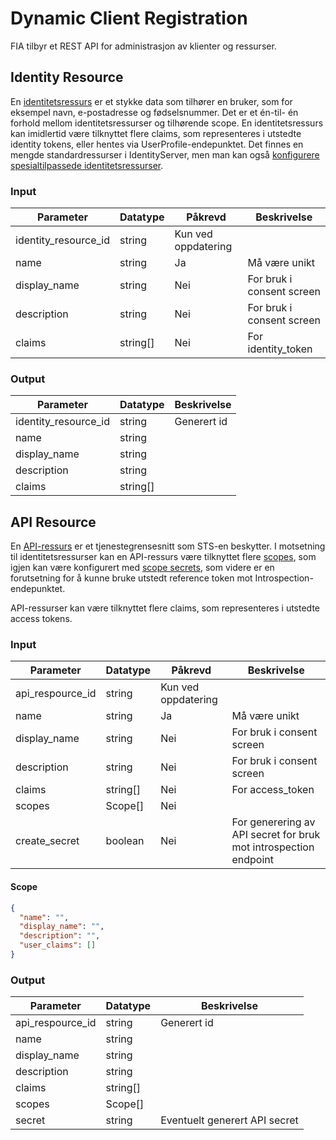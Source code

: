 # Dynamic Client Registration
FIA tilbyr et REST API for administrasjon av klienter og ressurser.

## Identity Resource

En [identitetsressurs](http://docs.identityserver.io/en/release/reference/identity_resource.html) er et stykke data som tilhører en bruker, som for eksempel navn, e-postadresse og fødselsnummer. Det er et én-til- én forhold mellom identitetsressurser og tilhørende scope. En identitetsressurs kan imidlertid være tilknyttet flere claims, som representeres i utstedte identity tokens, eller hentes via UserProfile-endepunktet. Det finnes en mengde standardressurser i IdentityServer, men man kan også [konfigurere spesialtilpassede identitetsressurser](http://docs.identityserver.io/en/release/configuration/resources.html).

### Input

| Parameter | Datatype | Påkrevd | Beskrivelse |
| --- | --- | --- | --- |
| identity_resource_id | string | Kun ved oppdatering |
| name | string | Ja | Må være unikt |
| display_name | string | Nei | For bruk i consent screen |
| description | string | Nei | For bruk i consent screen |
| claims | string[] | Nei | For identity_token |

### Output

| Parameter | Datatype | Beskrivelse |
| --- | --- | --- |
| identity_resource_id | string | Generert id |
| name | string | |
| display_name | string | |
| description | string | |
| claims | string[] | |

## API Resource

En [API-ressurs](http://docs.identityserver.io/en/release/reference/api_resource.html) er et tjenestegrensesnitt som STS-en beskytter. I motsetning til identitetsressurser kan en API-ressurs være tilknyttet flere [scopes](http://docs.identityserver.io/en/release/configuration/resources.html), som igjen kan være konfigurert med [scope secrets](http://docs.identityserver.io/en/release/topics/secrets.html), som videre er en forutsetning for å kunne bruke utstedt reference token mot Introspection-endepunktet.

API-ressurser kan være tilknyttet flere claims, som representeres i utstedte access tokens.

### Input

| Parameter | Datatype | Påkrevd | Beskrivelse |
| --- | --- | --- | --- |
| api_respource_id | string | Kun ved oppdatering | |
| name | string | Ja | Må være unikt |
| display_name | string | Nei | For bruk i consent screen |
| description | string | Nei | For bruk i consent screen |
| claims | string[] | Nei | For access_token |
| scopes | Scope[] | Nei | |
| create_secret | boolean | Nei | For generering av API secret for bruk mot introspection endpoint |

#### Scope

```json
{
  "name": "",
  "display_name": "",
  "description": "",
  "user_claims": []
}
```

### Output

| Parameter | Datatype | Beskrivelse |
| --- | --- | --- |
| api_respource_id | string | Generert id |
| name | string | |
| display_name | string | |
| description | string | |
| claims | string[] | |
| scopes | Scope[] | |
| secret | string | Eventuelt generert API secret |
